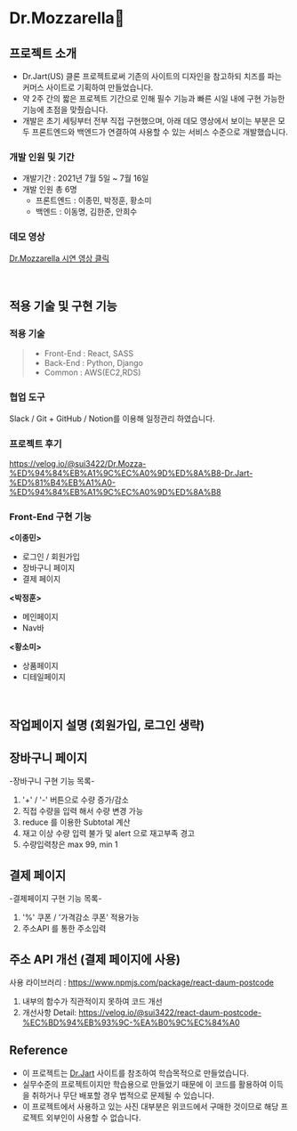 # Dr.Mozzarella🧀


## 프로젝트 소개

- Dr.Jart(US) 클론 프로젝트로써 기존의 사이트의 디자인을 참고하되 치즈를 파는 커머스 사이트로 기획하여 만들었습니다.
- 약 2주 간의 짧은 프로젝트 기간으로 인해 필수 기능과 빠른 시일 내에 구현 가능한 기능에 초점을 맞췄습니다. 
- 개발은 초기 세팅부터 전부 직접 구현했으며, 아래 데모 영상에서 보이는 부분은 모두 프론트엔드와 백엔드가 연결하여 사용할 수 있는 서비스 수준으로 개발했습니다.

### 개발 인원 및 기간

- 개발기간 : 2021년 7월 5일 ~ 7월 16일
- 개발 인원 총 6명
   -  프론트엔드 : 이종민, 박정훈, 황소미
   -  백엔드 : 이동명, 김한준, 안희수

### 데모 영상

<a href="https://youtu.be/lqHxD3Zq770">Dr.Mozzarella 시연 영상 클릭</a>

<br>

## 적용 기술 및 구현 기능

### 적용 기술

> - Front-End : React, SASS
> - Back-End : Python, Django
> - Common : AWS(EC2,RDS)

### 협업 도구
Slack / Git + GitHub / Notion를 이용해 일정관리 하였습니다. 


### 프로젝트 후기
https://velog.io/@sui3422/Dr.Mozza-%ED%94%84%EB%A1%9C%EC%A0%9D%ED%8A%B8-Dr.Jart-%ED%81%B4%EB%A1%A0-%ED%94%84%EB%A1%9C%EC%A0%9D%ED%8A%B8


### Front-End 구현 기능

**<이종민>**
- 로그인 / 회원가입
- 장바구니 페이지
- 결제 페이지

**<박정훈>**
- 메인페이지
- Nav바

**<황소미>**
- 상품페이지
- 디테일페이지
<br>

## 작업페이지 설명 (회원가입, 로그인 생략)

## 장바구니 페이지

-장바구니 구현 기능 목록-
1. '+' / '-' 버튼으로 수량 증가/감소
2. 직접 수량을 입력 해서 수량 변경 가능
3. reduce 를 이용한 Subtotal 계산
4. 재고 이상 수량 입력 불가 및 alert 으로 재고부족 경고
5. 수량입력창은 max 99, min 1

## 결제 페이지

-결제페이지 구현 기능 목록-
1. '%' 쿠폰 / '가격감소 쿠폰' 적용가능
2. 주소API 를 통한 주소입력

## 주소 API 개선 (결제 페이지에 사용)
사용 라이브러리 : https://www.npmjs.com/package/react-daum-postcode

1. 내부의 함수가 직관적이지 못하여 코드 개선
2. 개선사항 Detail: https://velog.io/@sui3422/react-daum-postcode-%EC%BD%94%EB%93%9C-%EA%B0%9C%EC%84%A0


## Reference

- 이 프로젝트는 [Dr.Jart](https://https://us.drjart.com/) 사이트를 참조하여 학습목적으로 만들었습니다.
- 실무수준의 프로젝트이지만 학습용으로 만들었기 때문에 이 코드를 활용하여 이득을 취하거나 무단 배포할 경우 법적으로 문제될 수 있습니다.
- 이 프로젝트에서 사용하고 있는 사진 대부분은 위코드에서 구매한 것이므로 해당 프로젝트 외부인이 사용할 수 없습니다.
  
  
